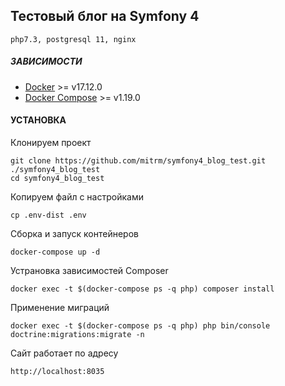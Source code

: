 ## Тестовый блог на Symfony 4

`php7.3, postgresql 11, nginx`

##### ЗАВИСИМОСТИ

* [Docker](https://docs.docker.com/release-notes/docker-ce/) >= v17.12.0
* [Docker Compose](https://docs.docker.com/release-notes/docker-compose/) >= v1.19.0

#### УСТАНОВКА

Клонируем проект
```
git clone https://github.com/mitrm/symfony4_blog_test.git ./symfony4_blog_test
cd symfony4_blog_test
```
Копируем файл с настройками
```
cp .env-dist .env
```
Сборка и запуск контейнеров
```
docker-compose up -d
```
Устрановка зависимостей Composer
```
docker exec -t $(docker-compose ps -q php) composer install
```
Применение миграций
```
docker exec -t $(docker-compose ps -q php) php bin/console doctrine:migrations:migrate -n
```
Сайт работает по адресу
```
http://localhost:8035
```
